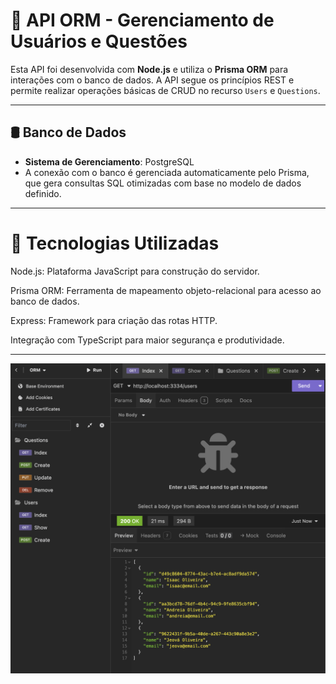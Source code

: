 # 📘 API ORM - Gerenciamento de Usuários e Questões

Esta API foi desenvolvida com **Node.js** e utiliza o **Prisma ORM** para interações com o banco de dados. A API segue os princípios REST e permite realizar operações básicas de CRUD no recurso `Users` e `Questions`.

---

## 🛢️ Banco de Dados

- **Sistema de Gerenciamento**: PostgreSQL  
- A conexão com o banco é gerenciada automaticamente pelo Prisma, que gera consultas SQL otimizadas com base no modelo de dados definido.

---

# 🔧 Tecnologias Utilizadas

Node.js: Plataforma JavaScript para construção do servidor.

Prisma ORM: Ferramenta de mapeamento objeto-relacional para acesso ao banco de dados.

Express: Framework para criação das rotas HTTP.

Integração com TypeScript para maior segurança e produtividade.

---

<p align="center">
  <img alt="License" src="https://github.com/brunooliveira7/orm/blob/main/assets/Layout%20ORM.png">
</p>

